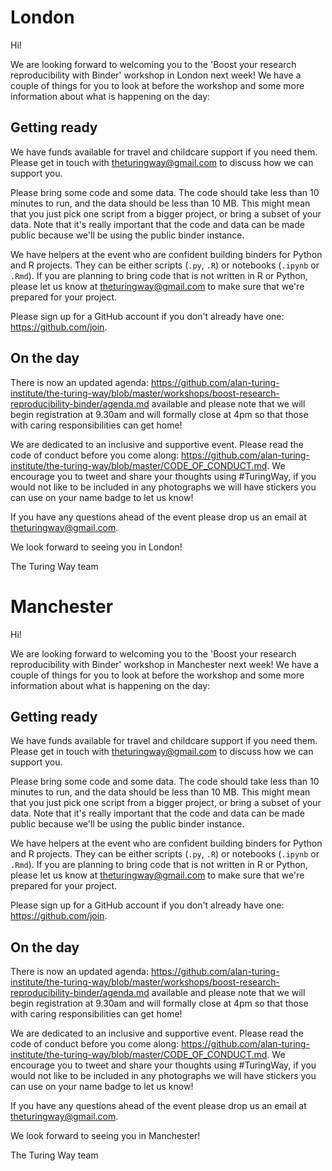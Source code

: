 # London

Hi!

We are looking forward to welcoming you to the 'Boost your research reproducibility with Binder' workshop in London next week! We have a couple of things for you to look at before the workshop and some more information about what is happening on the day:

## Getting ready
We have funds available for travel and childcare support if you need them. Please get in touch with theturingway@gmail.com to discuss how we can support you.

Please bring some code and some data. The code should take less than 10 minutes to run, and the data should be less than 10 MB. This might mean that you just pick one script from a bigger project, or bring a subset of your data. Note that it's really important that the code and data can be made public because we'll be using the public binder instance.

We have helpers at the event who are confident building binders for Python and R projects. They can be either scripts (`.py`, `.R`) or notebooks (`.ipynb` or `.Rmd`). If you are planning to bring code that is not written in R or Python, please let us know at theturingway@gmail.com to make sure that we're prepared for your project.

Please sign up for a GitHub account if you don't already have one: https://github.com/join.

## On the day
There is now an updated agenda: https://github.com/alan-turing-institute/the-turing-way/blob/master/workshops/boost-research-reproducibility-binder/agenda.md available and please note that we will begin registration at 9.30am and will formally close at 4pm so that those with caring responsibilities can get home!

We are dedicated to an inclusive and supportive event. Please read the code of conduct before you come along: https://github.com/alan-turing-institute/the-turing-way/blob/master/CODE_OF_CONDUCT.md. We encourage you to tweet and share your thoughts using #TuringWay, if you would not like to be included in any photographs we will have stickers you can use on your name badge to let us know!

If you have any questions ahead of the event please drop us an email at theturingway@gmail.com.

We look forward to seeing you in London!

The Turing Way team


# Manchester

Hi!

We are looking forward to welcoming you to the 'Boost your research reproducibility with Binder' workshop in Manchester next week! We have a couple of things for you to look at before the workshop and some more information about what is happening on the day:

## Getting ready
We have funds available for travel and childcare support if you need them. Please get in touch with theturingway@gmail.com to discuss how we can support you.

Please bring some code and some data. The code should take less than 10 minutes to run, and the data should be less than 10 MB. This might mean that you just pick one script from a bigger project, or bring a subset of your data. Note that it's really important that the code and data can be made public because we'll be using the public binder instance.

We have helpers at the event who are confident building binders for Python and R projects. They can be either scripts (`.py`, `.R`) or notebooks (`.ipynb` or `.Rmd`). If you are planning to bring code that is not written in R or Python, please let us know at theturingway@gmail.com to make sure that we're prepared for your project.

Please sign up for a GitHub account if you don't already have one: https://github.com/join.

## On the day
There is now an updated agenda: https://github.com/alan-turing-institute/the-turing-way/blob/master/workshops/boost-research-reproducibility-binder/agenda.md available and please note that we will begin registration at 9.30am and will formally close at 4pm so that those with caring responsibilities can get home!

We are dedicated to an inclusive and supportive event. Please read the code of conduct before you come along: https://github.com/alan-turing-institute/the-turing-way/blob/master/CODE_OF_CONDUCT.md. We encourage you to tweet and share your thoughts using #TuringWay, if you would not like to be included in any photographs we will have stickers you can use on your name badge to let us know!

If you have any questions ahead of the event please drop us an email at theturingway@gmail.com.

We look forward to seeing you in Manchester!

The Turing Way team
